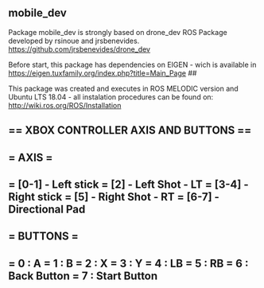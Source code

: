 ## mobile_dev ##

Package mobile_dev is strongly based on drone_dev ROS Package developed by rsinoue and jrsbenevides. <https://github.com/jrsbenevides/drone_dev>

Before start, this package has dependencies on EIGEN - wich is available in <https://eigen.tuxfamily.org/index.php?title=Main_Page> ##

This package was created and executes in ROS MELODIC version and Ubuntu LTS 18.04 - all instalation procedures can be found on: <http://wiki.ros.org/ROS/Installation>



== XBOX CONTROLLER AXIS AND BUTTONS ==
--------------------------------------
=                AXIS                =
--------------------------------------
= [0-1] - Left stick
= [2]   - Left Shot - LT
= [3-4] - Right stick
= [5]   - Right Shot - RT
= [6-7] - Directional Pad
--------------------------------------
=              BUTTONS               =
--------------------------------------
= 0 : A
= 1 : B
= 2 : X
= 3 : Y
= 4 : LB
= 5 : RB
= 6 : Back Button
= 7 : Start Button
--------------------------------------